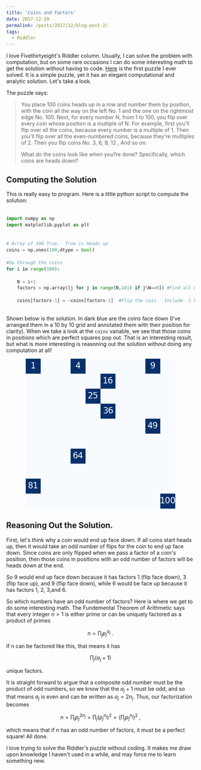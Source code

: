 ```yaml
---
title: 'Coins and Factors'
date: 2017-12-29
permalink: /posts/2017/12/blog-post-2/
tags:
  - Riddler
---
```


I love Fivethirtyeight's Riddler column.  Usually, I can solve the problem with computation, but on some rare occasions I can do some interesting math to get the solution without having to code.  [Here](https://fivethirtyeight.com/features/can-you-survive-this-deadly-board-game/) is the first puzzle I ever solved.  It is a simple puzzle, yet it has an elegant computational and analytic solution.  Let's take a look.

The puzzle says:

>You place 100 coins heads up in a row and number them by position, with the coin all the way on the left No. 1 and the one on the rightmost edge No. 100. Next, for every number N, from 1 to 100, you flip over every coin whose position is a multiple of N. For example, first you'll flip over all the coins, because every number is a multiple of 1. Then you'll flip over all the even-numbered coins, because they're multiples of 2. Then you flip coins No. 3, 6, 9, 12  , And so on.   
>
>What do the coins look like when you?re done? Specifically, which coins are heads down?


## Computing the Solution

This is really easy to program.  Here is a little python script to compute the solution:

```python

import numpy as np
import matplotlib.pyplot as plt


# Array of 100 True.  True is Heads up
coins = np.ones(100,dtype = bool)

#Go through the coins
for i in range(100):
    
    N = i+1
    factors = np.array([j for j in range(N,101) if j%N==0]) #Find all numbers which are have N as a factor
    
    coins[factors-1] = ~coins[factors-1]  #Flip the coin.  Include -1 because python is 0 index
  
```


Shown below is the solution.  In dark blue are the coins face down (I've arranged them in a 10 by 10 grid and annotated them with their position for clarity).  When we take a look at the `coins` variable, we see that those coins in positions which are perfect squares pop out. That is an interesting result, but what is more interesting is reasoning out the solution without doing any computation at all!


<div style="text-align:center"><img src ="/images/blog/coins.png" /></div>

## Reasoning Out the Solution.

First, let's think why a coin would end up face down.  If all coins start heads up, then it would take an odd number of flips for the coin to end up face down.  Since coins are only flipped when we pass a factor of a coin's position, then those coins in positions with an odd number of factors will be heads down at the end.

So 9 would end up face down because it has factors 1 (flip face down), 3 (flip face up), and 9 (flip face down), while 6 would be face up because it has factors 1, 2, 3,and 6.

So which numbers have an odd number of factors?  Here is where we get to do some interesting math.  The Fundemental Theorem of Arithmetic says that every integer $n>1$ is either prime or can be uniquely factored as a product of primes

$$ n = \prod_{j} p_j^{a_j} \>.$$

If n can be factored like this, that means it has 

$$ \prod_{j} (a_j +1) $$

unique factors. 

It is straight forward to argue that a composite odd number must be the product of odd numbers, so we know that the $a_j+1$ must be odd, and so that means $a_j$ is even and can be written as $a_j = 2n_j$.  Thus, our factorization becomes

$$ n = \prod_j p_j^{2n_j} = \prod_j (p_j^{n_j})^2 = (\prod_j p_j^{n_j})^2 \>,$$

which means that if $n$ has an odd number of factors, it must be a perfect square!  All done.

I love trying to solve the Riddler's puzzle without coding.  It makes me draw upon knowledge I haven't used in a while, and may force me to learn something new.